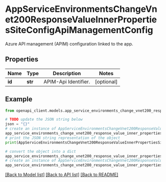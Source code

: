 # AppServiceEnvironmentsChangeVnet200ResponseValueInnerPropertiesSiteConfigApiManagementConfig

Azure API management (APIM) configuration linked to the app.

## Properties

Name | Type | Description | Notes
------------ | ------------- | ------------- | -------------
**id** | **str** | APIM-Api Identifier. | [optional] 

## Example

```python
from openapi_client.models.app_service_environments_change_vnet200_response_value_inner_properties_site_config_api_management_config import AppServiceEnvironmentsChangeVnet200ResponseValueInnerPropertiesSiteConfigApiManagementConfig

# TODO update the JSON string below
json = "{}"
# create an instance of AppServiceEnvironmentsChangeVnet200ResponseValueInnerPropertiesSiteConfigApiManagementConfig from a JSON string
app_service_environments_change_vnet200_response_value_inner_properties_site_config_api_management_config_instance = AppServiceEnvironmentsChangeVnet200ResponseValueInnerPropertiesSiteConfigApiManagementConfig.from_json(json)
# print the JSON string representation of the object
print(AppServiceEnvironmentsChangeVnet200ResponseValueInnerPropertiesSiteConfigApiManagementConfig.to_json())

# convert the object into a dict
app_service_environments_change_vnet200_response_value_inner_properties_site_config_api_management_config_dict = app_service_environments_change_vnet200_response_value_inner_properties_site_config_api_management_config_instance.to_dict()
# create an instance of AppServiceEnvironmentsChangeVnet200ResponseValueInnerPropertiesSiteConfigApiManagementConfig from a dict
app_service_environments_change_vnet200_response_value_inner_properties_site_config_api_management_config_from_dict = AppServiceEnvironmentsChangeVnet200ResponseValueInnerPropertiesSiteConfigApiManagementConfig.from_dict(app_service_environments_change_vnet200_response_value_inner_properties_site_config_api_management_config_dict)
```
[[Back to Model list]](../README.md#documentation-for-models) [[Back to API list]](../README.md#documentation-for-api-endpoints) [[Back to README]](../README.md)


